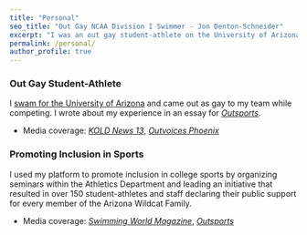 ```yaml
---
title: "Personal"
seo_title: "Out Gay NCAA Division I Swimmer - Jon Denton-Schneider"
excerpt: "I was an out gay student-athlete on the University of Arizona Men's Swimming Team and worked to promote inclusion in sports."
permalink: /personal/
author_profile: true
---
```


### Out Gay Student-Athlete

I [swam for the University of Arizona](https://arizonawildcats.com/sports/mens-swimming-and-diving/roster/jon-denton-schneider/4190) and came out as gay to my team while competing. I wrote about my experience in an essay for [*Outsports*](https://www.outsports.com/2015/7/14/8938045/jon-denton-schneider-arizona-swimming-gay-coming-out).
- Media coverage: [*KOLD News 13*](https://www.kold.com/story/30006001/i-was-a-bald-gay-wildcat-former-ua-swimmer-explains-coming-out-essay/), [*Outvoices Phoenix*](https://phoenix.outvoices.us/coming-out-to-the-team/)

### Promoting Inclusion in Sports

I used my platform to promote inclusion in college sports by organizing seminars within the Athletics Department and leading an initiative that resulted in over 150 student-athletes and staff declaring their public support for every member of the Arizona Wildcat Family.
- Media coverage: [*Swimming World Magazine*](https://www.swimmingworldmagazine.com/news/lgbtqia-rights-in-the-swimming-community/), [*Outsports*](https://www.outsports.com/2015/11/24/9789116/arizona-wildcats-gay-lgbt-banner)

